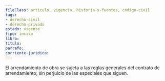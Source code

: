 ```yaml
---
fileClass: articulo, vigencia, historia-y-fuentes, codigo-civil
tags:
- derecho-civil
- derecho-privado
estado: vigente
tipo: inciso
libro:
titulo:
parrafo:
corriente-juridica:
---
```

El arrendamiento de obra se sujeta a las reglas generales del contrato de arrendamiento, sin perjuicio de las especiales que siguen.